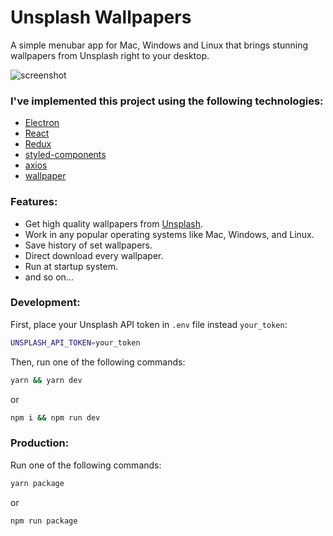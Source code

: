 # Unsplash Wallpapers
A simple menubar app for Mac, Windows and Linux that brings stunning wallpapers from Unsplash right to your desktop.
     
![screenshot](/screenshot.gif)

### I've implemented this project using the following technologies:
* [Electron](https://github.com/electron)
* [React](https://github.com/facebook/react)
* [Redux](https://github.com/reduxjs/redux)
* [styled-components](https://github.com/styled-components/styled-components)
* [axios](https://github.com/axios/axios)
* [wallpaper](https://github.com/sindresorhus/wallpaper)


### Features:
* Get high quality wallpapers from [Unsplash](https://unsplash.com/).
* Work in any popular operating systems like Mac, Windows, and Linux.
* Save history of set wallpapers.
* Direct download every wallpaper.
* Run at startup system.
* and so on...

### Development:

First, place your Unsplash API token in `.env` file instead `your_token`:
```sh
UNSPLASH_API_TOKEN=your_token
```

Then, run one of the following commands:
```bash
yarn && yarn dev
```
or
```bash
npm i && npm run dev
```

### Production:
Run one of the following commands:
```bash
yarn package
```
or
```bash
npm run package
```
